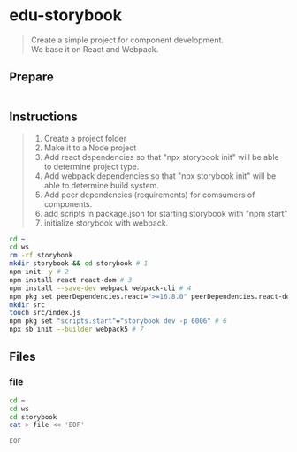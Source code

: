 # edu-storybook

> Create a simple project for component development.  
> We base it on React and Webpack.

## Prepare

```bash
```


## Instructions

> 1. Create a project folder
> 2. Make it to a Node project
> 3. Add react dependencies so that "npx storybook init" will be able to determine project type.
> 4. Add webpack dependencies so that "npx storybook init" will be able to determine build system.
> 5. Add peer dependencies (requirements) for comsumers of components.
> 6. add scripts in package.json for starting storybook with "npm start"
> 7. initialize storybook with webpack.

```bash
cd ~
cd ws
rm -rf storybook
mkdir storybook && cd storybook # 1
npm init -y # 2
npm install react react-dom # 3
npm install --save-dev webpack webpack-cli # 4
npm pkg set peerDependencies.react=">=16.8.0" peerDependencies.react-dom=">=16.8.0" # 5
mkdir src
touch src/index.js
npm pkg set "scripts.start"="storybook dev -p 6006" # 6
npx sb init --builder webpack5 # 7
```


## Files

### file

```bash
cd ~
cd ws
cd storybook
cat > file << 'EOF'

EOF
```
